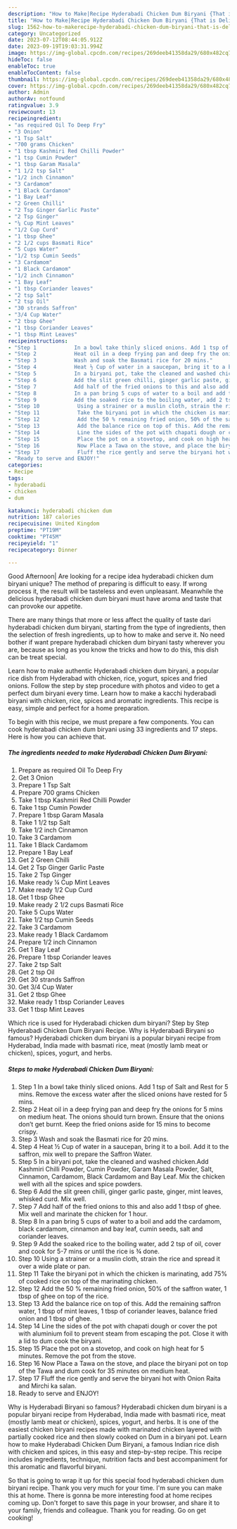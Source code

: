 ```yaml
---
description: "How to Make|Recipe Hyderabadi Chicken Dum Biryani {That is Delicious"
title: "How to Make|Recipe Hyderabadi Chicken Dum Biryani {That is Delicious"
slug: 1562-how-to-makerecipe-hyderabadi-chicken-dum-biryani-that-is-delicious
category: Uncategorized
date: 2023-07-12T08:44:05.912Z
date: 2023-09-19T19:03:31.994Z
image: https://img-global.cpcdn.com/recipes/269deeb41358da29/680x482cq70/hyderabadi-chicken-dum-biryani-recipe-main-photo.jpg
hideToc: false
enableToc: true
enableTocContent: false
thumbnail: https://img-global.cpcdn.com/recipes/269deeb41358da29/680x482cq70/hyderabadi-chicken-dum-biryani-recipe-main-photo.jpg
cover: https://img-global.cpcdn.com/recipes/269deeb41358da29/680x482cq70/hyderabadi-chicken-dum-biryani-recipe-main-photo.jpg
author: Admin
authorAv: notfound
ratingvalue: 3.9
reviewcount: 13
recipeingredient:
- "as required Oil To Deep Fry"
- "3 Onion"
- "1 Tsp Salt"
- "700 grams Chicken"
- "1 tbsp Kashmiri Red Chilli Powder"
- "1 tsp Cumin Powder"
- "1 tbsp Garam Masala"
- "1 1/2 tsp Salt"
- "1/2 inch Cinnamon"
- "3 Cardamom"
- "1 Black Cardamom"
- "1 Bay Leaf"
- "2 Green Chilli"
- "2 Tsp Ginger Garlic Paste"
- "2 Tsp Ginger"
- "¼ Cup Mint Leaves"
- "1/2 Cup Curd"
- "1 tbsp Ghee"
- "2 1/2 cups Basmati Rice"
- "5 Cups Water"
- "1/2 tsp Cumin Seeds"
- "3 Cardamom"
- "1 Black Cardamom"
- "1/2 inch Cinnamon"
- "1 Bay Leaf"
- "1 tbsp Coriander leaves"
- "2 tsp Salt"
- "2 tsp Oil"
- "30 strands Saffron"
- "3/4 Cup Water"
- "2 tbsp Ghee"
- "1 tbsp Coriander Leaves"
- "1 tbsp Mint Leaves"
recipeinstructions:
- "Step 1            In a bowl take thinly sliced onions. Add 1 tsp of Salt and Rest for 5 mins. Remove the excess water after the sliced onions have rested for 5 mins."
- "Step 2            Heat oil in a deep frying pan and deep fry the onions for 5 mins on medium heat. The onions should turn brown. Ensure that the onions don’t get burnt. Keep the fried onions aside for 15 mins to become crispy."
- "Step 3            Wash and soak the Basmati rice for 20 mins."
- "Step 4            Heat ½ Cup of water in a saucepan, bring it to a boil. Add it to the saffron, mix well to prepare the Saffron Water."
- "Step 5            In a biryani pot, take the cleaned and washed chicken.Add Kashmiri Chilli Powder, Cumin Powder, Garam Masala Powder, Salt, Cinnamon, Cardamom, Black Cardamom and Bay Leaf. Mix the chicken well with all the spices and spice powders."
- "Step 6            Add the slit green chilli, ginger garlic paste, ginger, mint leaves, whisked curd. Mix well."
- "Step 7            Add half of the fried onions to this and also add 1 tbsp of ghee. Mix well and marinate the chicken for 1 hour."
- "Step 8            In a pan bring 5 cups of water to a boil and add the cardamom, black cardamom, cinnamon and bay leaf, cumin seeds, salt and coriander leaves."
- "Step 9            Add the soaked rice to the boiling water, add 2 tsp of oil, cover and cook for 5-7 mins or until the rice is ¾ done."
- "Step 10            Using a strainer or a muslin cloth, strain the rice and spread it over a wide plate or pan."
- "Step 11            Take the biryani pot in which the chicken is marinating, add 75% of cooked rice on top of the marinating chicken."
- "Step 12            Add the 50 % remaining fried onion, 50% of the saffron water, 1 tbsp of ghee on top of the rice."
- "Step 13            Add the balance rice on top of this. Add the remaining saffron water, 1 tbsp of mint leaves, 1 tbsp of coriander leaves, balance fried onion and 1 tbsp of ghee."
- "Step 14            Line the sides of the pot with chapati dough or cover the pot with aluminium foil to prevent steam from escaping the pot. Close it with a lid to dum cook the biryani."
- "Step 15            Place the pot on a stovetop, and cook on high heat for 5 minutes. Remove the pot from the stove."
- "Step 16            Now Place a Tawa on the stove, and place the biryani pot on top of the Tawa and dum cook for 35 minutes on medium heat."
- "Step 17            Fluff the rice gently and serve the biryani hot with Onion Raita and Mirchi ka salan."
- "Ready to serve and ENJOY!"
categories:
- Recipe
tags:
- hyderabadi
- chicken
- dum

katakunci: hyderabadi chicken dum 
nutrition: 187 calories
recipecuisine: United Kingdom
preptime: "PT19M"
cooktime: "PT45M"
recipeyield: "1"
recipecategory: Dinner

---
```



Good Afternoon| Are looking for a recipe idea hyderabadi chicken dum biryani unique? The method of preparing is difficult to easy. If wrong process it, the result will be tasteless and even unpleasant. Meanwhile the delicious hyderabadi chicken dum biryani must have aroma and taste that can provoke our appetite.






There are many things that more or less affect the quality of taste dari hyderabadi chicken dum biryani, starting from the type of ingredients, then the selection of fresh ingredients, up to how to make and serve it. No need bother if want prepare hyderabadi chicken dum biryani tasty wherever you are, because as long as you know the tricks and how to do this, this dish can be treat special.


Learn how to make authentic Hyderabadi chicken dum biryani, a popular rice dish from Hyderabad with chicken, rice, yogurt, spices and fried onions. Follow the step by step procedure with photos and video to get a perfect dum biryani every time. Learn how to make a kacchi hyderabadi biryani with chicken, rice, spices and aromatic ingredients. This recipe is easy, simple and perfect for a home preparation.


To begin with this recipe, we must prepare a few components. You can cook hyderabadi chicken dum biryani using 33 ingredients and 17 steps. Here is how you can achieve that.

<!--inarticleads1-->

##### The ingredients needed to make Hyderabadi Chicken Dum Biryani:

1. Prepare as required Oil To Deep Fry
1. Get 3 Onion
1. Prepare 1 Tsp Salt
1. Prepare 700 grams Chicken
1. Take 1 tbsp Kashmiri Red Chilli Powder
1. Take 1 tsp Cumin Powder
1. Prepare 1 tbsp Garam Masala
1. Take 1 1/2 tsp Salt
1. Take 1/2 inch Cinnamon
1. Take 3 Cardamom
1. Take 1 Black Cardamom
1. Prepare 1 Bay Leaf
1. Get 2 Green Chilli
1. Get 2 Tsp Ginger Garlic Paste
1. Take 2 Tsp Ginger
1. Make ready ¼ Cup Mint Leaves
1. Make ready 1/2 Cup Curd
1. Get 1 tbsp Ghee
1. Make ready 2 1/2 cups Basmati Rice
1. Take 5 Cups Water
1. Take 1/2 tsp Cumin Seeds
1. Take 3 Cardamom
1. Make ready 1 Black Cardamom
1. Prepare 1/2 inch Cinnamon
1. Get 1 Bay Leaf
1. Prepare 1 tbsp Coriander leaves
1. Take 2 tsp Salt
1. Get 2 tsp Oil
1. Get 30 strands Saffron
1. Get 3/4 Cup Water
1. Get 2 tbsp Ghee
1. Make ready 1 tbsp Coriander Leaves
1. Get 1 tbsp Mint Leaves


Which rice is used for Hyderabadi chicken dum biryani? Step by Step Hyderabadi Chicken Dum Biryani Recipe. Why is Hyderabadi Biryani so famous? Hyderabadi chicken dum biryani is a popular biryani recipe from Hyderabad, India made with basmati rice, meat (mostly lamb meat or chicken), spices, yogurt, and herbs. 

<!--inarticleads2-->

##### Steps to make Hyderabadi Chicken Dum Biryani:

1. Step 1            In a bowl take thinly sliced onions. Add 1 tsp of Salt and Rest for 5 mins. Remove the excess water after the sliced onions have rested for 5 mins.
1. Step 2            Heat oil in a deep frying pan and deep fry the onions for 5 mins on medium heat. The onions should turn brown. Ensure that the onions don’t get burnt. Keep the fried onions aside for 15 mins to become crispy.
1. Step 3            Wash and soak the Basmati rice for 20 mins.
1. Step 4            Heat ½ Cup of water in a saucepan, bring it to a boil. Add it to the saffron, mix well to prepare the Saffron Water.
1. Step 5            In a biryani pot, take the cleaned and washed chicken.Add Kashmiri Chilli Powder, Cumin Powder, Garam Masala Powder, Salt, Cinnamon, Cardamom, Black Cardamom and Bay Leaf. Mix the chicken well with all the spices and spice powders.
1. Step 6            Add the slit green chilli, ginger garlic paste, ginger, mint leaves, whisked curd. Mix well.
1. Step 7            Add half of the fried onions to this and also add 1 tbsp of ghee. Mix well and marinate the chicken for 1 hour.
1. Step 8            In a pan bring 5 cups of water to a boil and add the cardamom, black cardamom, cinnamon and bay leaf, cumin seeds, salt and coriander leaves.
1. Step 9            Add the soaked rice to the boiling water, add 2 tsp of oil, cover and cook for 5-7 mins or until the rice is ¾ done.
1. Step 10            Using a strainer or a muslin cloth, strain the rice and spread it over a wide plate or pan.
1. Step 11            Take the biryani pot in which the chicken is marinating, add 75% of cooked rice on top of the marinating chicken.
1. Step 12            Add the 50 % remaining fried onion, 50% of the saffron water, 1 tbsp of ghee on top of the rice.
1. Step 13            Add the balance rice on top of this. Add the remaining saffron water, 1 tbsp of mint leaves, 1 tbsp of coriander leaves, balance fried onion and 1 tbsp of ghee.
1. Step 14            Line the sides of the pot with chapati dough or cover the pot with aluminium foil to prevent steam from escaping the pot. Close it with a lid to dum cook the biryani.
1. Step 15            Place the pot on a stovetop, and cook on high heat for 5 minutes. Remove the pot from the stove.
1. Step 16            Now Place a Tawa on the stove, and place the biryani pot on top of the Tawa and dum cook for 35 minutes on medium heat.
1. Step 17            Fluff the rice gently and serve the biryani hot with Onion Raita and Mirchi ka salan.
1. Ready to serve and ENJOY!

Why is Hyderabadi Biryani so famous? Hyderabadi chicken dum biryani is a popular biryani recipe from Hyderabad, India made with basmati rice, meat (mostly lamb meat or chicken), spices, yogurt, and herbs. It is one of the easiest chicken biryani recipes made with marinated chicken layered with partially cooked rice and then slowly cooked on Dum in a biryani pot. Learn how to make Hyderabadi Chicken Dum Biryani, a famous Indian rice dish with chicken and spices, in this easy and step-by-step recipe. This recipe includes ingredients, technique, nutrition facts and best accompaniment for this aromatic and flavorful biryani. 

So that is going to wrap it up for this special food hyderabadi chicken dum biryani recipe. Thank you very much for your time. I'm sure you can make this at home. There is gonna be more interesting food at home recipes coming up. Don't forget to save this page in your browser, and share it to your family, friends and colleague. Thank you for reading. Go on get cooking!

